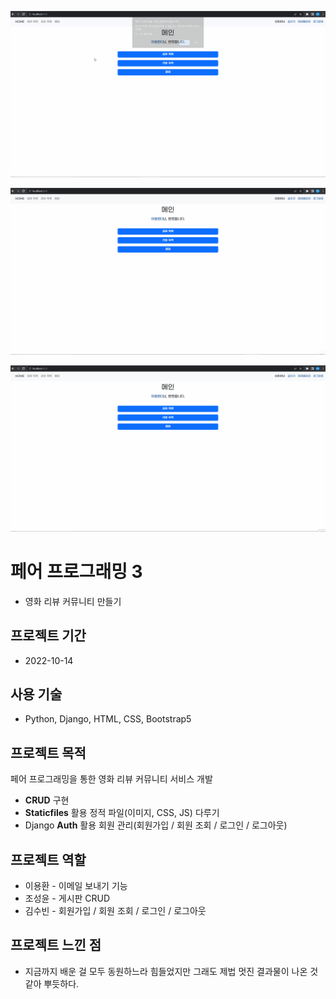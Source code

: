 ![메일](README.assets/메일.gif)

![리뷰](README.assets/리뷰.gif)

![회원](README.assets/회원.gif)

# 페어 프로그래밍 3

- 영화 리뷰 커뮤니티 만들기

## 프로젝트 기간

- 2022-10-14

## 사용 기술

- Python, Django, HTML, CSS, Bootstrap5

## 프로젝트 목적

페어 프로그래밍을 통한 영화 리뷰 커뮤니티 서비스 개발

- **CRUD** 구현
- **Staticfiles** 활용 정적 파일(이미지, CSS, JS) 다루기
- Django **Auth** 활용 회원 관리(회원가입 / 회원 조회 / 로그인 / 로그아웃)

## 프로젝트 역할

- 이용환 - 이메일 보내기 기능
- 조성윤 - 게시판 CRUD
- 김수빈 - 회원가입 / 회원 조회 / 로그인 / 로그아웃

## 프로젝트 느낀 점

- 지금까지 배운 걸 모두 동원하느라 힘들었지만 그래도 제법 멋진 결과물이 나온 것 같아 뿌듯하다.
